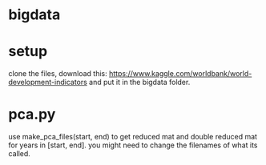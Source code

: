 # bigdata

# setup
clone the files, 
download this: https://www.kaggle.com/worldbank/world-development-indicators 
and put it in the bigdata folder. 

# pca.py
use make_pca_files(start, end) to get reduced mat and double reduced mat for years in [start, end]. you might need to change the filenames of what its called. 
